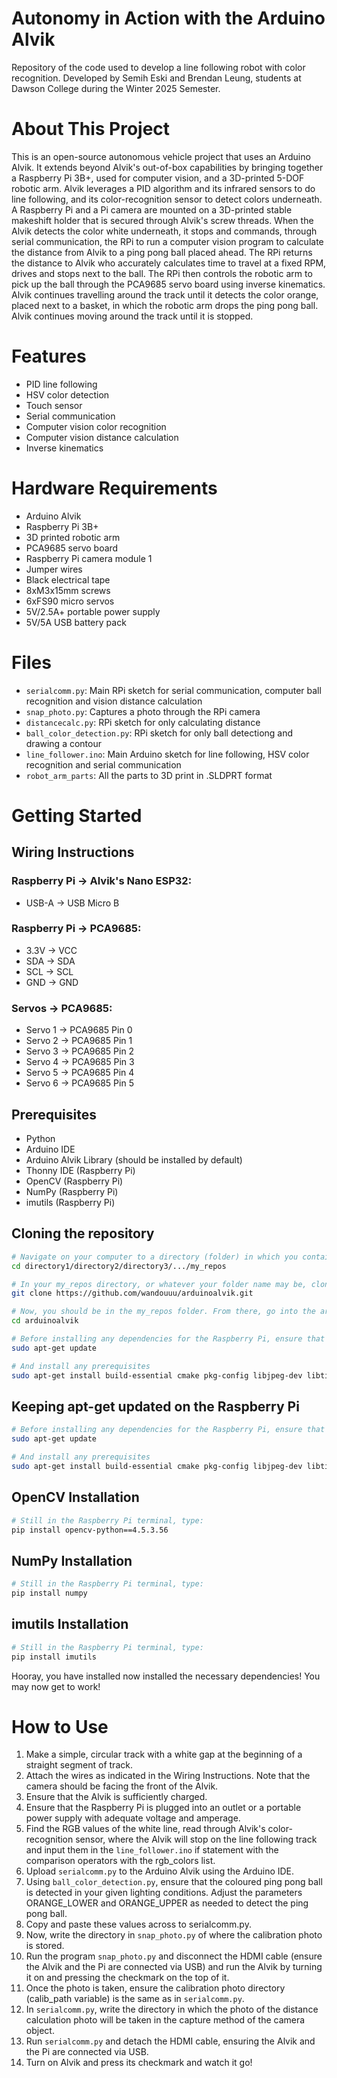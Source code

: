 # Autonomy in Action with the Arduino Alvik
Repository of the code used to develop a line following robot with color recognition. Developed by Semih Eski and Brendan Leung, students at Dawson College during the Winter 2025 Semester.
# About This Project
This is an open-source autonomous vehicle project that uses an Arduino Alvik. It extends beyond Alvik's out-of-box capabilities by bringing together a Raspberry Pi 3B+, used for computer vision, and a 3D-printed 5-DOF robotic arm. Alvik leverages a PID algorithm and its infrared sensors to do line following, and its color-recognition sensor to detect colors underneath. A Raspberry Pi and a Pi camera are mounted on a 3D-printed stable makeshift holder that is secured through Alvik's screw threads. When the Alvik detects the color white underneath, it stops and commands, through serial communication, the RPi to run a computer vision program to calculate the distance from Alvik to a ping pong ball placed ahead. The RPi returns the distance to Alvik who accurately calculates time to travel at a fixed RPM, drives and stops next to the ball. The RPi then controls the robotic arm to pick up the ball through the PCA9685 servo board using inverse kinematics. Alvik continues travelling around the track until it detects the color orange, placed next to a basket, in which the robotic arm drops the ping pong ball. Alvik continues moving around the track until it is stopped.
# Features
* PID line following
* HSV color detection
* Touch sensor
* Serial communication
* Computer vision color recognition
* Computer vision distance calculation
* Inverse kinematics
# Hardware Requirements
* Arduino Alvik
* Raspberry Pi 3B+
* 3D printed robotic arm
* PCA9685 servo board
* Raspberry Pi camera module 1
* Jumper wires
* Black electrical tape
* 8xM3x15mm screws
* 6xFS90 micro servos
* 5V/2.5A+ portable power supply
* 5V/5A USB battery pack
# Files
* `serialcomm.py`: Main RPi sketch for serial communication, computer ball recognition and vision distance calculation
* `snap_photo.py`: Captures a photo through the RPi camera
* `distancecalc.py`: RPi sketch for only calculating distance
* `ball_color_detection.py`: RPi sketch for only ball detectiong and drawing a contour
* `line_follower.ino`: Main Arduino sketch for line following, HSV color recognition and serial communication
* `robot_arm_parts`: All the parts to 3D print in .SLDPRT format
# Getting Started
## Wiring Instructions
### Raspberry Pi → Alvik's Nano ESP32: 
* USB-A → USB Micro B
### Raspberry Pi → PCA9685:
* 3.3V → VCC
* SDA → SDA
* SCL → SCL
* GND → GND
### Servos → PCA9685:
* Servo 1 → PCA9685 Pin 0
* Servo 2 → PCA9685 Pin 1
* Servo 3 → PCA9685 Pin 2
* Servo 4 → PCA9685 Pin 3
* Servo 5 → PCA9685 Pin 4
* Servo 6 → PCA9685 Pin 5
## Prerequisites
* Python
* Arduino IDE
* Arduino Alvik Library (should be installed by default)
* Thonny IDE (Raspberry Pi)
* OpenCV (Raspberry Pi)
* NumPy (Raspberry Pi)
* imutils (Raspberry Pi)
## Cloning the repository
```bash
# Navigate on your computer to a directory (folder) in which you contain your repositories
cd directory1/directory2/directory3/.../my_repos

# In your my_repos directory, or whatever your folder name may be, clone our GitHub repository by doing the following
git clone https://github.com/wandouuu/arduinoalvik.git

# Now, you should be in the my_repos folder. From there, go into the arduinoalvik directory to access the content
cd arduinoalvik

# Before installing any dependencies for the Raspberry Pi, ensure that the apt-get function is fully updated
sudo apt-get update

# And install any prerequisites
sudo apt-get install build-essential cmake pkg-config libjpeg-dev libtiff5-dev libjasper-dev libpng-dev libavcodec-dev libavformat-dev libswscale-dev libv4l-dev libxvidcore-dev libx264-dev libfontconfig1-dev libcairo2-dev libgdk-pixbuf2.0-dev libpango1.0-dev libgtk2.0-dev libgtk-3-dev libatlas-base-dev gfortran libhdf5-dev libhdf5-serial-dev libhdf5-103 python3-pyqt5 python3-dev -y


```
## Keeping apt-get updated on the Raspberry Pi
```bash
# Before installing any dependencies for the Raspberry Pi, ensure that the apt-get function is fully updated by writing the following into Raspberry Pi's terminal
sudo apt-get update

# And install any prerequisites
sudo apt-get install build-essential cmake pkg-config libjpeg-dev libtiff5-dev libjasper-dev libpng-dev libavcodec-dev libavformat-dev libswscale-dev libv4l-dev libxvidcore-dev libx264-dev libfontconfig1-dev libcairo2-dev libgdk-pixbuf2.0-dev libpango1.0-dev libgtk2.0-dev libgtk-3-dev libatlas-base-dev gfortran libhdf5-dev libhdf5-serial-dev libhdf5-103 python3-pyqt5 python3-dev -y
```
## OpenCV Installation
```bash
# Still in the Raspberry Pi terminal, type:
pip install opencv-python==4.5.3.56
```

## NumPy Installation
```bash
# Still in the Raspberry Pi terminal, type:
pip install numpy
```

## imutils Installation
```bash
# Still in the Raspberry Pi terminal, type:
pip install imutils
```
Hooray, you have installed now installed the necessary dependencies! You may now get to work!

# How to Use
1. Make a simple, circular track with a white gap at the beginning of a straight segment of track.
2. Attach the wires as indicated in the Wiring Instructions. Note that the camera should be facing the front of the Alvik.
3. Ensure that the Alvik is sufficiently charged.
4. Ensure that the Raspberry Pi is plugged into an outlet or a portable power supply with adequate voltage and amperage.
5. Find the RGB values of the white line, read through Alvik's color-recognition sensor, where the Alvik will stop on the line following track and input them in the `line_follower.ino` if statement with the comparison operators with the rgb_colors list.
6. Upload `serialcomm.py` to the Arduino Alvik using the Arduino IDE.
7. Using `ball_color_detection.py`, ensure that the coloured ping pong ball is detected in your given lighting conditions. Adjust the parameters ORANGE_LOWER and ORANGE_UPPER as needed to detect the ping pong ball.
8. Copy and paste these values across to serialcomm.py.
9. Now, write the directory in `snap_photo.py` of where the calibration photo is stored. 
10. Run the program `snap_photo.py` and disconnect the HDMI cable (ensure the Alvik and the Pi are connected via USB) and run the Alvik by turning it on and pressing the checkmark on the top of it.
11. Once the photo is taken, ensure the calibration photo directory (calib_path variable) is the same as in `serialcomm.py`. 
12. In `serialcomm.py`, write the directory in which the photo of the distance calculation photo will be taken in the capture method of the camera object.
13. Run `serialcomm.py` and detach the HDMI cable, ensuring the Alvik and the Pi are connected via USB.
14. Turn on Alvik and press its checkmark and watch it go!
